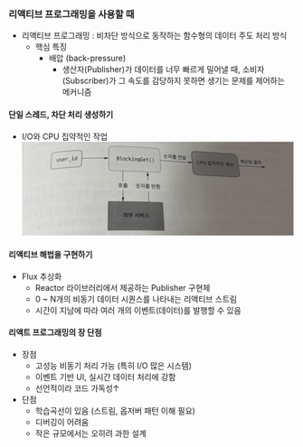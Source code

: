 ### 리액티브 프로그래밍을 사용할 때
* 리액티브 프로그래밍 : 비차단 방식으로 동작하는 함수형의 데이터 주도 처리 방식
  * 핵심 특징
    * 배압 (back-pressure)
      * 생산자(Publisher)가 데이터를 너무 빠르게 밀어낼 때, 소비자(Subscriber)가 그 속도를 감당하지 못하면 생기는 문제를 제어하는 메커니즘

#### 단일 스레드, 차단 처리 생성하기
* I/O와 CPU 집약적인 작업
  ![alt text](IoCpu.jpg)

#### 리액티브 해법을 구현하기
* Flux 추상화
  * Reactor 라이브러리에서 제공하는 Publisher 구현체
  * 0 ~ N개의 비동기 데이터 시퀀스를 나타내는 리액티브 스트림
  * 시간이 지남에 따라 여러 개의 이벤트(데이터)를 발행할 수 있음

#### 리액트 프로그래밍의 장 단점
* 장점
  * 고성능 비동기 처리 가능 (특히 I/O 많은 시스템)
  * 이벤트 기반 UI, 실시간 데이터 처리에 강함
  * 선언적이라 코드 가독성↑
* 단점
  * 학습곡선이 있음 (스트림, 옵저버 패턴 이해 필요)
  * 디버깅이 어려움
  * 작은 규모에서는 오히려 과한 설계




